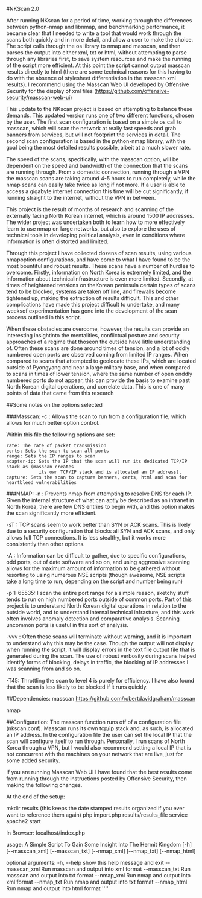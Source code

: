 
#NKScan 2.0

After running NKscan for a period of time, working through the differences between python-nmap and libnmap, and benchmarking performance, it became clear that I needed to write a tool that would work through the scans both quickly and in more detail, and allow a user to make the choice.
The script calls through the os library to nmap and masscan, and then parses the output into either xml, txt or html, without attempting to parse through any libraries first, to save system resources and make the running of the script more efficient.  At this point the script cannot output masscan results directly to html (there are some technical reasons for this having to do with the absence of stylesheet differentiation in the masscan xml results).  I recommend using the Masscan Web UI developed by Offensive Security for the display of xml files (https://github.com/offensive-security/masscan-web-ui)
  

This update to the NKscan project is based on attempting to balance these demands.  This updated version runs one of two different functions, chosen by the user.  The first scan configuration is based on a simple os call to masscan, which will scan the network at really fast speeds and grab banners from services, but will not footprint the services in detail.  The second scan configuration is based in the python-nmap library, with the goal being the most detailed results possible, albeit at a much slower rate.

The speed of the scans, specifically, with the masscan option, will be dependent on the speed and bandwidth of the connection that the scans are running through.  From a domestic connection, running through a VPN the masscan scans are taking around 4-5 hours to run completely, while the nmap scans can easily take twice as long if not more.  If a user is able to access a gigabyte internet connection this time will be cut significantly, if running straight to the internet, without the VPN in between.  

This project is the result of months of research and scanning of the externally facing North Korean internet, which is around 1500 IP addresses.  The wider project was undertaken both to learn how to more effectively learn to use nmap on large networks, but also to explore the uses of technical tools in developing political analysis, even in conditions where information is often distorted and limited.

Through this project I have collected dozens of scan results, using various nmapoption configurations, and have come to what I have found to be the most bountiful and robust results.  These scans have a number of hurdles to overcome.  Firstly, information on North Korea is extremely limited, and the information about technicalinfrastructure is even more limited.  Secondly, at times of heightened tensions on theKorean peninsula certain types of scans tend to be blocked, systems are taken off line, and firewalls become tightened up, making the extraction of results difficult. This and other complications have made this project difficult to undertake, and many weeksof experimentation has gone into the development of the scan process outlined in this script.


When these obstacles are overcome, however, the results can provide an interesting insightinto the mentalities, conflictual posture and security approaches of a regime that thoseon the outside have little understanding of.  Often these scans are done around times of tension, and a lot of oddly numbered open ports are observed coming from limited IP ranges. When compared to scans that attempted to geolocate these IPs, which are located outside of Pyongyang and near a large military base, and when compared to scans in times of lower tension, where the same number of open onddly numbered ports do not appear, this can provide the basis to examine past North Korean digital operations, and correlate data.  This is one
of many points of data that came from this research


##Some notes on the options selected

###Masscan:
-c : Allows the scan to run from a configuration file, which allows for much better option control.

Within this file the following options are set:

	rate: The rate of packet transmission
	ports: Sets the scan to scan all ports
	range: Sets the IP ranges to scan
	adapter-ip: Sets the IP that the scan will run its dedicated TCP/IP stack as (masscan creates 
				its own TCP/IP stack and is allocated an IP address).
	capture: Sets the scan to capture banners, certs, html and scan for heartbleed vulnerabilities


###NMAP:
-n : Prevents nmap from attempting to resolve DNS for each IP.  Given the internal structure of 
what can aptly be described as an intranet in North Korea, there are few DNS entries to begin 
with, and this option makes the scan significantly more efficient.

-sT : TCP scans seem to work better than SYN or ACK scans.  This is likely due to a security
configuration that blocks all SYN and ACK scans, and only allows full TCP connections.  It is 
less stealthy, but it works more consistently than other options.

-A : Information can be difficult to gather, due to specific configurations, odd ports, out
of date software and so on, and using aggressive scanning allows for the maximum amount of
information to be gathered without resorting to using numerous NSE scripts (though awesome, NSE 
scripts take a long time to run, depending on the script and number being run)

-p 1-65535: I scan the entire port range for a simple reason, sketchy stuff tends to run on high
numbered ports outside of common ports.  Part of this project is to understand North Korean digital
operations in relation to the outside world, and to understand internal technical infrasture, and 
this work often involves anomaly detection and comparative analysis.  Scanning uncommon ports is 
useful in this sort of analysis.

-vvv : Often these scans will terminate without warning, and it is important to understand why this 
may be the case.  Though the output will not display when running the script, it will display errors
in the text file output file that is generated during the scan.  The use of robust verbosity during 
scans helped identify forms of blocking, delays in traffic, the blocking of IP addresses I was scanning
from and so on.

-T45: Throttling the scan to level 4 is purely for efficiency.  I have also found that the scan is less 
likely to be blocked if it runs quickly.


##Dependencies:
masscan
https://github.com/robertdavidgraham/masscan

nmap



##Configuration:
The masscan function runs off of a configuration file (nkscan.conf).  Masscan runs its own tcp/ip stack and, as such, is allocated an IP address.  In the configuration file the user can set the local IP that the scan will configure itself to run through.  Personally, I run scans of North Korea through a VPN, but I would also recommend setting a local IP that is not concurrent with the machines on your network that are live, just for some added security. 

If you are running Masscan Web UI I have found that the best results come from running through the instructions posted by Offensive Security, then making the following changes.

At the end of the setup:

mkdir results (this keeps the date stamped results organized if you ever want to reference them again)
php import.php results/results_file
service apache2 start

In Browser:
localhost/index.php



usage: A Simple Script To Gain Some Insight Into The Hermit Kingdom
       [-h] [--masscan_xml] [--masscan_txt] [--nmap_xml] [--nmap_txt]
       [--nmap_html]

optional arguments:
  -h, --help     show this help message and exit
  --masscan_xml  Run masscan and output into xml format
  --masscan_txt  Run masscan and output into txt format
  --nmap_xml     Run nmap and output into xml format
  --nmap_txt     Run nmap and output into txt format
  --nmap_html    Run nmap and output into html format
''''

